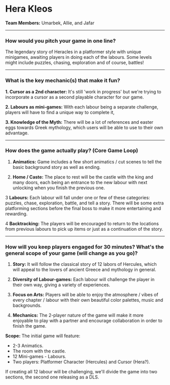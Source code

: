 # Hera Kleos

**Team Members:** Umarbek, Allie, and Jafar

---

### How would you pitch your game in one line?

The legendary story of Heracles in a platformer style with unique minigames, awaiting players in doing each of the labours. Some levels might include puzzles, chasing, exploration and of course, battles!

---

### What is the key mechanic(s) that make it fun?

**1. Cursor as a 2nd character:** It's still 'work in progress' but we're trying to incorporate a cursor as a second playable character for our game.

**2. Labours as mini-games:** With each labour being a separate challenge, players will have to find a unique way to complete it, 

**3. Knowledge of the Myth:** There will be a lot of references and easter eggs towards Greek mythology, which users will be able to use to their own advantage.

---

### How does the game actually play? (Core Game Loop)

1. **Animatics:** Game includes a few short animatics / cut scenes to tell the basic background story as well as ending.

2. **Home / Caste:** The place to rest will be the castle with the king and many doors, each being an entrance to the new labour with next unlocking when you finish the previous one.

3 **Labours:** Each labour will fall under one or few of these categories: puzzles, chase, exploration, battle, and tell a story. There will be some extra platforming sections before the final boss to make it more entertaining and rewarding.

4 **Backtracking:** The players will be encouraged to return to the locations from previous labours to pick up items or just as a continuation of the story.

---

### How will you keep players engaged for 30 minutes? What's the general scope of your game (will change as you go)?

1. **Story:** It will follow the classical story of 12 labors of Hercules, which will appeal to the lovers of ancient Greece and mythology in general.

2. **Diversity of Labour-games:** Each labour will challenge the player in their own way, giving a variety of experiences.

3. **Focus on Arts:** Players will be able to enjoy the atmosphere / vibes of every chapter / labour with their own beautiful color palettes, music and backgrounds.

4. **Mechanics:** The 2-player nature of the game will make it more enjoyable to play with a partner and encourage collaboration in order to finish the game.

**Scope:** The initial game will feature:
- 2-3 Animatics.
- The room with the castle.
- 12 Mini-games - Labours.
- Two players: Platformer Character (Hercules) and Cursor (Hera?).

If creating all 12 labour will be challenging, we'll divide the game into two sections, the second one releasing as a DLS.
